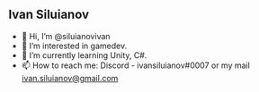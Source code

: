 ## Ivan Siluianov
- 👋 Hi, I’m @siluianovivan
- 👀 I’m interested in gamedev.
- 🌱 I’m currently learning Unity, C#.
- 📫 How to reach me: Discord - ivansiluianov#0007 or my mail ivan.siluianov@gmail.com

<!---
siluianovivan/siluianovivan is a ✨ special ✨ repository because its `README.md` (this file) appears on your GitHub profile.
You can click the Preview link to take a look at your changes.
--->
